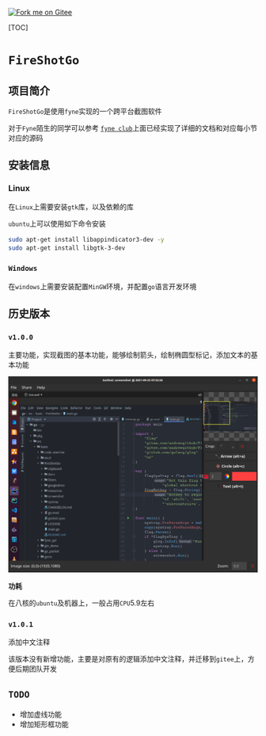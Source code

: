 [![Fork me on Gitee](https://gitee.com/andrewgithub/FireShotGo/widgets/widget_3.svg)](https://gitee.com/andrewgithub/FireShotGo)

[TOC]

# `FireShotGo`

## 项目简介

`FireShotGo`是使用`fyne`实现的一个跨平台截图软件

对于`Fyne`陌生的同学可以参考 [`fyne club`](https://gitee.com/andrewgithub/fyne-club)上面已经实现了详细的文档和对应每小节对应的源码

## 安装信息

### Linux

在`Linux`上需要安装`gtk`库，以及依赖的库

`ubuntu`上可以使用如下命令安装

```bash
sudo apt-get install libappindicator3-dev -y
sudo apt-get install libgtk-3-dev
```



### `Windows`

在`windows`上需要安装配置`MinGW`环境，并配置`go`语言开发环境





## 历史版本

### `v1.0.0`

主要功能，实现截图的基本功能，能够绘制箭头，绘制椭圆型标记，添加文本的基本功能

<img src="image/image-20210925073340293.png" alt="image-20210925073340293" style="zoom: 50%;" />

**功耗**

在八核的`ubuntu`及机器上，一般占用`CPU`5.9左右

### `v1.0.1`

添加中文注释

该版本没有新增功能，主要是对原有的逻辑添加中文注释，并迁移到`gitee`上，方便后期团队开发





## `TODO`



- 增加虚线功能
- 增加矩形框功能





































